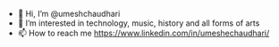 - 👋 Hi, I’m @umeshchaudhari
- 👀 I’m interested in technology, music, history and all forms of arts
- 📫 How to reach me https://www.linkedin.com/in/umeshechaudhari/

<!---
umeshchaudhari/umeshchaudhari is a ✨ special ✨ repository because its `README.md` (this file) appears on your GitHub profile.
You can click the Preview link to take a look at your changes.
--->
